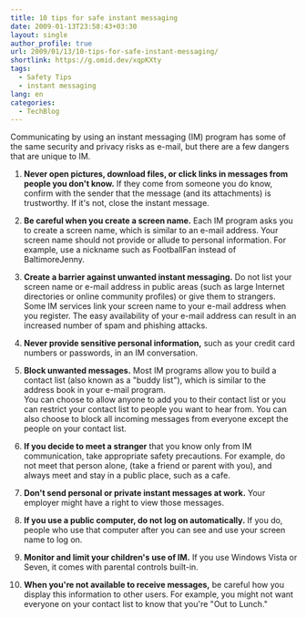 ```yaml
---
title: 10 tips for safe instant messaging
date: 2009-01-13T23:58:43+03:30
layout: single
author_profile: true
url: 2009/01/13/10-tips-for-safe-instant-messaging/
shortlink: https://g.omid.dev/xqpKXty
tags:
  - Safety Tips
  - instant messaging
lang: en
categories: 
  - TechBlog
---
```

Communicating by using an instant messaging (IM) program has some of the same security and privacy risks as e-mail, but there are a few dangers that are unique to IM.

1. **Never open pictures, download files, or click links in messages from people you don't know.** If they come from someone you do know, confirm with the sender that the message (and its attachments) is trustworthy. If it's not, close the instant message.  

2. **Be careful when you create a screen name.** Each IM program asks you to create a screen name, which is similar to an e-mail address. Your screen name should not provide or allude to personal information. For example, use a nickname such as FootballFan instead of BaltimoreJenny.  

3. **Create a barrier against unwanted instant messaging.** Do not list your screen name or e-mail address in public areas (such as large Internet directories or online community profiles) or give them to strangers.  
Some IM services link your screen name to your e-mail address when you register. The easy availability of your e-mail address can result in an increased number of spam and phishing attacks.  

1. **Never provide sensitive personal information,** such as your credit card numbers or passwords, in an IM conversation.  

2. **Block unwanted messages.** Most IM programs allow you to build a contact list (also known as a "buddy list"), which is similar to the address book in your e-mail program.  
  You can choose to allow anyone to add you to their contact list or you can restrict your contact list to people you want to hear from. You can also choose to block all incoming messages from everyone except the people on your contact list.  

1. **If you decide to meet a stranger** that you know only from IM communication, take appropriate safety precautions. For example, do not meet that person alone, (take a friend or parent with you), and always meet and stay in a public place, such as a cafe.  

2. **Don't send personal or private instant messages at work.** Your employer might have a right to view those messages.  

3. **If you use a public computer, do not log on automatically.** If you do, people who use that computer after you can see and use your screen name to log on.  

4. **Monitor and limit your children's use of IM.** If you use Windows Vista or Seven, it comes with parental controls built-in.  

5.  **When you're not available to receive messages,** be careful how you display this information to other users. For example, you might not want everyone on your contact list to know that you're "Out to Lunch."
